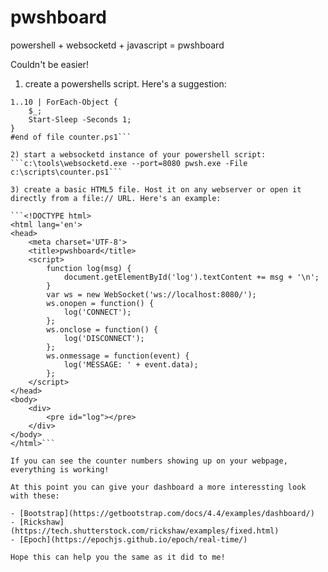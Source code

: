 # pwshboard

powershell + websocketd + javascript = pwshboard

Couldn't be easier!

1) create a powershells script. Here's a suggestion:

```#start of file counter.ps1
1..10 | ForEach-Object {
    $_;
    Start-Sleep -Seconds 1;
}
#end of file counter.ps1```

2) start a websocketd instance of your powershell script:
```c:\tools\websocketd.exe --port=8080 pwsh.exe -File c:\scripts\counter.ps1```

3) create a basic HTML5 file. Host it on any webserver or open it directly from a file:// URL. Here's an example:

```<!DOCTYPE html>
<html lang='en'>
<head>
	<meta charset='UTF-8'>
	<title>pwshboard</title>
	<script>
		function log(msg) {
			document.getElementById('log').textContent += msg + '\n';
		}
		var ws = new WebSocket('ws://localhost:8080/');
		ws.onopen = function() {
			log('CONNECT');
		};
		ws.onclose = function() {
			log('DISCONNECT');
		};
		ws.onmessage = function(event) {
			log('MESSAGE: ' + event.data);
		};
	</script>
</head>
<body>
	<div>
		<pre id="log"></pre>
	</div>
</body>
</html>```

If you can see the counter numbers showing up on your webpage, everything is working!

At this point you can give your dashboard a more interessting look with these:

- [Bootstrap](https://getbootstrap.com/docs/4.4/examples/dashboard/)
- [Rickshaw](https://tech.shutterstock.com/rickshaw/examples/fixed.html)
- [Epoch](https://epochjs.github.io/epoch/real-time/)

Hope this can help you the same as it did to me!
